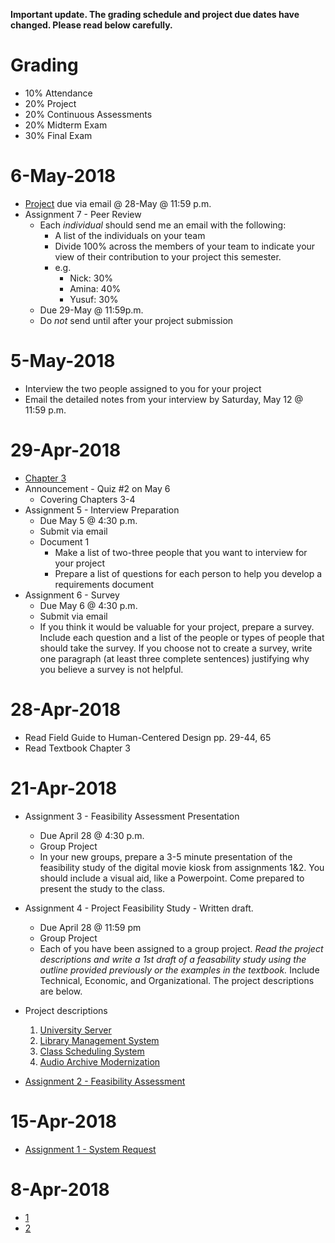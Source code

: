 **Important update.  The grading schedule and project due dates have changed.  Please read below carefully.**

# Grading

* 10% Attendance
* 20% Project
* 20% Continuous Assessments
* 20% Midterm Exam
* 30% Final Exam


# 6-May-2018
* [Project](final_project) due via email @ 28-May @ 11:59 p.m.
* Assignment 7 - Peer Review
  - Each *individual* should send me an email with the following:
    - A list of the individuals on your team
    - Divide 100% across the members of your team to indicate your view of their contribution to your project this semester.
    - e.g.
      - Nick: 30%
      - Amina: 40%
      - Yusuf: 30%
  - Due 29-May @ 11:59p.m.
  - Do *not* send until after your project submission

# 5-May-2018

* Interview the two people assigned to you for your project
* Email the detailed notes from your interview by Saturday, May 12 @ 11:59 p.m.

# 29-Apr-2018
* [Chapter 3](lectures/ch3.pptx)
* Announcement - Quiz #2 on May 6
  - Covering Chapters 3-4
* Assignment 5 - Interview Preparation
  * Due May 5 @ 4:30 p.m.
  * Submit via email
  * Document 1
    - Make a list of two-three people that you want to interview for your project
    - Prepare a list of questions for each person to help you develop a requirements document
* Assignment 6 - Survey
  - Due May 6 @ 4:30 p.m.
  - Submit via email
  - If you think it would be valuable for your project, prepare a survey.  Include each question and a list of the people or types of people that should take the survey.  If you choose not to create a survey, write one paragraph (at least three complete sentences) justifying why you believe a survey is not helpful.



# 28-Apr-2018

* Read Field Guide to Human-Centered Design pp. 29-44, 65
* Read Textbook Chapter 3

# 21-Apr-2018
* Assignment 3 - Feasibility Assessment Presentation
  - Due April 28 @ 4:30 p.m.
  - Group Project
  - In your new groups, prepare a 3-5 minute presentation of the feasibility study of the digital movie kiosk from assignments 1&2.  You should include a visual aid, like a Powerpoint.  Come prepared to present the study to the class.

* Assignment 4 - Project Feasibility Study - Written draft.  
  - Due April 28 @ 11:59 pm
  - Group Project
  - Each of you have been assigned to a group project.  *Read the project descriptions and write a 1st draft of a feasability study using the outline provided previously or the examples in the textbook.*  Include Technical, Economic, and Organizational.  The project descriptions are below.
* Project descriptions
  1. [University Server](projects/systemrequests/university_server)
  2. [Library Management System](projects/systemrequests/library_management_system)
  3. [Class Scheduling System](projects/systemrequests/class_scheduler)
  4. [Audio Archive Modernization](projects/systemrequests/audio_archive_modernization)

* [Assignment 2 - Feasibility Assessment](assignments/assignment2)

# 15-Apr-2018
* [Assignment 1 - System Request](assignments/assignment1)

# 8-Apr-2018
* [1](lectures/ch1.pptx)
* [2](lectures/ch2.pptx)
